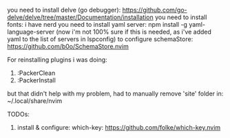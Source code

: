 you need to install delve (go debugger): https://github.com/go-delve/delve/tree/master/Documentation/installation
you need to install fonts: i have nerd
you need to install yaml server: npm install -g yaml-language-server (now i'm not 100% sure if this is needed, as i've added yaml to the list of servers in lspconfig)
to configure schemaStore: https://github.com/b0o/SchemaStore.nvim

For reinstalling plugins i was doing:
1. :PackerClean
2. :PackerInstall

but that didn't help with my problem, had to manually remove 'site' folder in:
~/.local/share/nvim


TODOs:
1. install & configure: which-key: https://github.com/folke/which-key.nvim
